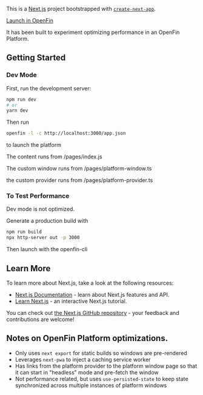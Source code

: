 This is a [Next.js](https://nextjs.org/) project bootstrapped with [`create-next-app`](https://github.com/vercel/next.js/tree/canary/packages/create-next-app).

[Launch in OpenFin](https://openfin.github.io/start/?manifest=https%3A%2F%2Flucid-ritchie-4ce046.netlify.app%2Fpublic.json)

It has been built to experiment optimizing performance in an OpenFin Platform.
## Getting Started

### Dev Mode
First, run the development server:

```bash
npm run dev
# or
yarn dev
```

Then run
```bash
openfin -l -c http://localhost:3000/app.json
```
to launch the platform

The content runs from /pages/index.js

The custom window runs from /pages/platform-window.ts

the custom provider runs from /pages/platform-provider.ts

### To Test Performance

Dev mode is not optimized.

Generate a production build with

```bash
npm run build
npx http-server out -p 3000
```
Then launch with the openfin-cli

## Learn More

To learn more about Next.js, take a look at the following resources:

- [Next.js Documentation](https://nextjs.org/docs) - learn about Next.js features and API.
- [Learn Next.js](https://nextjs.org/learn) - an interactive Next.js tutorial.

You can check out [the Next.js GitHub repository](https://github.com/vercel/next.js/) - your feedback and contributions are welcome!

## Notes on OpenFin Platform optimizations.

- Only uses `next export` for static builds so windows are pre-rendered
- Leverages `next-pwa` to inject a caching service worker
- Has links from the platform provider to the platform window page so that it can start in "headless" mode and pre-fetch the window
- Not performance related, but uses `use-persisted-state` to keep state synchronized across multiple instances of platform windows
